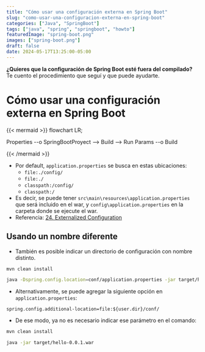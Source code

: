 ```yaml
---
title: "Cómo usar una configuración externa en Spring Boot"
slug: "como-usar-una-configuracion-externa-en-spring-boot"
categories: ["Java", "SpringBoot"]
tags: ["java", "spring", "springboot", "howto"]
featuredImage: "spring-boot.png"
images: ["spring-boot.png"]
draft: false
date: 2024-05-17T13:25:00-05:00
---
```


**¿Quieres que la configuración de Spring Boot esté fuera del compilado?**
Te cuento el procedimiento que seguí y que puede ayudarte.

<!--more-->

# Cómo usar una configuración externa en Spring Boot

{{< mermaid >}}
flowchart LR;

Properties --o SpringBootProyect --> Build --> Run
Params --o Build

{{< /mermaid >}}

- Por default, `application.properties` se busca en estas ubicaciones:
	- `file:./config/`
	- `file:./`
	- `classpath:/config/`
	- `classpath:/`
- Es decir, se puede tener `src\main\resources\application.properties` que será incluido en el war, y `config\application.properties` en la carpeta donde se ejecute el war.
- Referencia: [24. Externalized Configuration](https://docs.spring.io/spring-boot/docs/2.1.13.RELEASE/reference/html/boot-features-external-config.html)
## Usando un nombre diferente

- También es posible indicar un directorio de configuración con nombre distinto.

```sh
mvn clean install

java -Dspring.config.location=conf/application.properties -jar target/hello-0.0.1.war
```

- Alternativamente, se puede agregar la siguiente opción en `application.properties`:

```properties
spring.config.additional-location=file:${user.dir}/conf/
```

- De ese modo, ya no es necesario indicar ese parámetro en el comando:

```sh
mvn clean install

java -jar target/hello-0.0.1.war

```